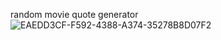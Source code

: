 random movie quote generator![EAEDD3CF-F592-4388-A374-35278B8D07F2](https://github.com/user-attachments/assets/557f50d3-06af-48e7-9978-b41378e0f62e)
